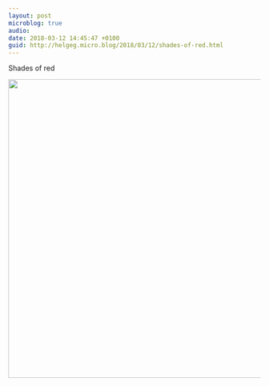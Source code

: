 ```yaml
---
layout: post
microblog: true
audio: 
date: 2018-03-12 14:45:47 +0100
guid: http://helgeg.micro.blog/2018/03/12/shades-of-red.html
---
```

Shades of red

<img src="http://microblog.helgegudmundsen.com/uploads/2018/8da8e4eacf.jpg" width="600" height="598" />
